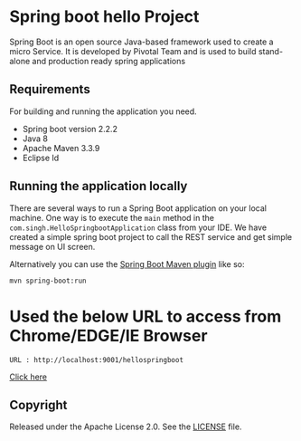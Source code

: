 # Spring boot hello Project
Spring Boot is an open source Java-based framework used to create a micro Service. It is developed by Pivotal Team and is used to build stand-alone and production ready spring applications
## Requirements
For building and running the application you need.

 - Spring boot version 2.2.2
 - Java 8
 - Apache Maven 3.3.9
 - Eclipse Id

## Running the application locally

There are several ways to run a Spring Boot application on your local machine. One way is to execute the  `main`  method in the  `com.singh.HelloSpringbootApplication`  class from your IDE. We have created a simple spring boot project to call the REST service and get simple message on UI screen.

Alternatively you can use the  [Spring Boot Maven plugin](https://docs.spring.io/spring-boot/docs/current/reference/html/build-tool-plugins-maven-plugin.html)  like so:
```shell
mvn spring-boot:run
```
# Used the below URL to access from Chrome/EDGE/IE Browser

```shell
URL : http://localhost:9001/hellospringboot 
```
[Click here](http://localhost:9001/hellospringboot)

## Copyright

Released under the Apache License 2.0. See the [LICENSE](https://github.com/springboot/helloSpringboot/blob/master/LICENSE) file.
